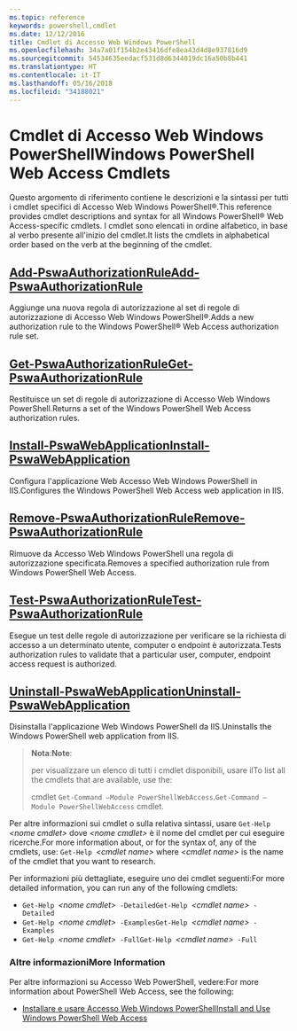 ```yaml
---
ms.topic: reference
keywords: powershell,cmdlet
ms.date: 12/12/2016
title: Cmdlet di Accesso Web Windows PowerShell
ms.openlocfilehash: 34a7a01f154b2e43416dfe8ea43d4d8e937816d9
ms.sourcegitcommit: 54534635eedacf531d8d6344019dc16a50b8b441
ms.translationtype: HT
ms.contentlocale: it-IT
ms.lasthandoff: 05/16/2018
ms.locfileid: "34188021"
---
```

# <a name="windows-powershell-web-access-cmdlets"></a><span data-ttu-id="6f621-103">Cmdlet di Accesso Web Windows PowerShell</span><span class="sxs-lookup"><span data-stu-id="6f621-103">Windows PowerShell Web Access Cmdlets</span></span>

<span data-ttu-id="6f621-104">Questo argomento di riferimento contiene le descrizioni e la sintassi per tutti i cmdlet specifici di Accesso Web Windows PowerShell®.</span><span class="sxs-lookup"><span data-stu-id="6f621-104">This reference provides cmdlet descriptions and syntax for all Windows PowerShell® Web Access-specific cmdlets.</span></span> <span data-ttu-id="6f621-105">I cmdlet sono elencati in ordine alfabetico, in base al verbo presente all'inizio del cmdlet.</span><span class="sxs-lookup"><span data-stu-id="6f621-105">It lists the cmdlets in alphabetical order based on the verb at the beginning of the cmdlet.</span></span>

## <a name="add-pswaauthorizationruleadd-pswaauthorizationrulemd"></a>[<span data-ttu-id="6f621-106">Add-PswaAuthorizationRule</span><span class="sxs-lookup"><span data-stu-id="6f621-106">Add-PswaAuthorizationRule</span></span>](add-pswaauthorizationrule.md)

<span data-ttu-id="6f621-107">Aggiunge una nuova regola di autorizzazione al set di regole di autorizzazione di Accesso Web Windows PowerShell®.</span><span class="sxs-lookup"><span data-stu-id="6f621-107">Adds a new authorization rule to the Windows PowerShell® Web Access authorization rule set.</span></span>

## <a name="get-pswaauthorizationruleget-pswaauthorizationrulemd"></a>[<span data-ttu-id="6f621-108">Get-PswaAuthorizationRule</span><span class="sxs-lookup"><span data-stu-id="6f621-108">Get-PswaAuthorizationRule</span></span>](get-pswaauthorizationrule.md)

<span data-ttu-id="6f621-109">Restituisce un set di regole di autorizzazione di Accesso Web Windows PowerShell.</span><span class="sxs-lookup"><span data-stu-id="6f621-109">Returns a set of the Windows PowerShell Web Access authorization rules.</span></span>

## <a name="install-pswawebapplicationinstall-pswawebapplicationmd"></a>[<span data-ttu-id="6f621-110">Install-PswaWebApplication</span><span class="sxs-lookup"><span data-stu-id="6f621-110">Install-PswaWebApplication</span></span>](install-pswawebapplication.md)

<span data-ttu-id="6f621-111">Configura l'applicazione Web Accesso Web Windows PowerShell in IIS.</span><span class="sxs-lookup"><span data-stu-id="6f621-111">Configures the Windows PowerShell Web Access web application in IIS.</span></span>

## <a name="remove-pswaauthorizationruleremove-pswaauthorizationrulemd"></a>[<span data-ttu-id="6f621-112">Remove-PswaAuthorizationRule</span><span class="sxs-lookup"><span data-stu-id="6f621-112">Remove-PswaAuthorizationRule</span></span>](remove-pswaauthorizationrule.md)

<span data-ttu-id="6f621-113">Rimuove da Accesso Web Windows PowerShell una regola di autorizzazione specificata.</span><span class="sxs-lookup"><span data-stu-id="6f621-113">Removes a specified authorization rule from Windows PowerShell Web Access.</span></span>

## <a name="test-pswaauthorizationruletest-pswaauthorizationrulemd"></a>[<span data-ttu-id="6f621-114">Test-PswaAuthorizationRule</span><span class="sxs-lookup"><span data-stu-id="6f621-114">Test-PswaAuthorizationRule</span></span>](test-pswaauthorizationrule.md)

<span data-ttu-id="6f621-115">Esegue un test delle regole di autorizzazione per verificare se la richiesta di accesso a un determinato utente, computer o endpoint è autorizzata.</span><span class="sxs-lookup"><span data-stu-id="6f621-115">Tests authorization rules to validate that a particular user, computer, endpoint access request is authorized.</span></span>

## <a name="uninstall-pswawebapplicationuninstall-pswawebapplicationmd"></a>[<span data-ttu-id="6f621-116">Uninstall-PswaWebApplication</span><span class="sxs-lookup"><span data-stu-id="6f621-116">Uninstall-PswaWebApplication</span></span>](uninstall-pswawebapplication.md)

<span data-ttu-id="6f621-117">Disinstalla l'applicazione Web Windows PowerShell da IIS.</span><span class="sxs-lookup"><span data-stu-id="6f621-117">Uninstalls the Windows PowerShell web application from IIS.</span></span>

><span data-ttu-id="6f621-118">**Nota**:</span><span class="sxs-lookup"><span data-stu-id="6f621-118">**Note**:</span></span>
>
><span data-ttu-id="6f621-119">per visualizzare un elenco di tutti i cmdlet disponibili, usare il</span><span class="sxs-lookup"><span data-stu-id="6f621-119">To list all the cmdlets that are available, use the:</span></span>
>
> <span data-ttu-id="6f621-120">cmdlet `Get-Command –Module PowerShellWebAccess`.</span><span class="sxs-lookup"><span data-stu-id="6f621-120">`Get-Command –Module PowerShellWebAccess` cmdlet.</span></span>

<span data-ttu-id="6f621-121">Per altre informazioni sui cmdlet o sulla relativa sintassi, usare `Get-Help `*&lt;nome cmdlet&gt;* dove *&lt;nome cmdlet&gt;* è il nome del cmdlet per cui eseguire ricerche.</span><span class="sxs-lookup"><span data-stu-id="6f621-121">For more information about, or for the syntax of, any of the cmdlets, use: `Get-Help `*&lt;cmdlet name&gt;* where *&lt;cmdlet name&gt;* is the name of the cmdlet that you want to research.</span></span>

<span data-ttu-id="6f621-122">Per informazioni più dettagliate, eseguire uno dei cmdlet seguenti:</span><span class="sxs-lookup"><span data-stu-id="6f621-122">For more detailed information, you can run any of the following cmdlets:</span></span>

- <span data-ttu-id="6f621-123">`Get-Help `*&lt;nome cmdlet&gt;*` -Detailed`</span><span class="sxs-lookup"><span data-stu-id="6f621-123">`Get-Help `*&lt;cmdlet name&gt;*` -Detailed`</span></span>
- <span data-ttu-id="6f621-124">`Get-Help `*&lt;nome cmdlet&gt;*` -Examples`</span><span class="sxs-lookup"><span data-stu-id="6f621-124">`Get-Help `*&lt;cmdlet name&gt;*` -Examples`</span></span>
- <span data-ttu-id="6f621-125">`Get-Help `*&lt;nome cmdlet&gt;*` -Full`</span><span class="sxs-lookup"><span data-stu-id="6f621-125">`Get-Help `*&lt;cmdlet name&gt;*` -Full`</span></span>

### <a name="more-information"></a><span data-ttu-id="6f621-126">Altre informazioni</span><span class="sxs-lookup"><span data-stu-id="6f621-126">More Information</span></span>

<span data-ttu-id="6f621-127">Per altre informazioni su Accesso Web PowerShell, vedere:</span><span class="sxs-lookup"><span data-stu-id="6f621-127">For more information about PowerShell Web Access, see the following:</span></span>

- [<span data-ttu-id="6f621-128">Installare e usare Accesso Web Windows PowerShell</span><span class="sxs-lookup"><span data-stu-id="6f621-128">Install and Use Windows PowerShell Web Access</span></span>](../install-and-use-windows-powershell-web-access.md)